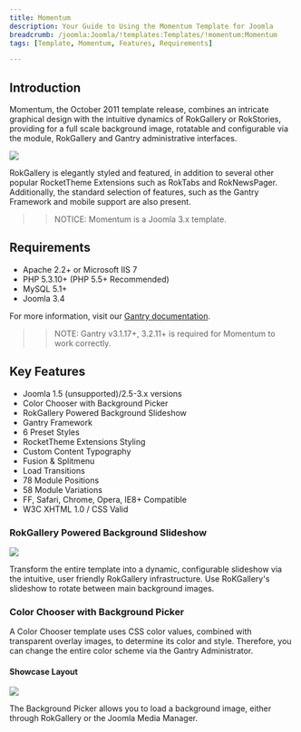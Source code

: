 ```yaml
---
title: Momentum
description: Your Guide to Using the Momentum Template for Joomla
breadcrumb: /joomla:Joomla/!templates:Templates/!momentum:Momentum
tags: [Template, Momentum, Features, Requirements]

---
```


Introduction
-----

Momentum, the October 2011 template release, combines an intricate graphical design with the intuitive dynamics of RokGallery or RokStories, providing for a full scale background image, rotatable and configurable via the module, RokGallery and Gantry administrative interfaces. 

![][theme]

RokGallery is elegantly styled and featured, in addition to several other popular RocketTheme Extensions such as RokTabs and RokNewsPager. Additionally, the standard selection of features, such as the Gantry Framework and mobile support are also present.

>> NOTICE: Momentum is a Joomla 3.x template.

Requirements
-----

* Apache 2.2+ or Microsoft IIS 7
* PHP 5.3.10+ (PHP 5.5+ Recommended)
* MySQL 5.1+
* Joomla 3.4

For more information, visit our [Gantry documentation][gantry].

>> NOTE: Gantry v3.1.17+, 3.2.11+ is required for Momentum to work correctly.

Key Features
-----

* Joomla 1.5 (unsupported)/2.5-3.x versions
* Color Chooser with Background Picker
* RokGallery Powered Background Slideshow
* Gantry Framework
* 6 Preset Styles
* RocketTheme Extensions Styling
* Custom Content Typography
* Fusion & Splitmenu
* Load Transitions
* 78 Module Positions
* 58 Module Variations
* FF, Safari, Chrome, Opera, IE8+ Compatible
* W3C XHTML 1.0 / CSS Valid

### RokGallery Powered Background Slideshow

![][slideshow]

Transform the entire template into a dynamic, configurable slideshow via the intuitive, user friendly RokGallery infrastructure. Use RoKGallery's slideshow to rotate between main background images.

### Color Chooser with Background Picker

A Color Chooser template uses CSS color values, combined with transparent overlay images, to determine its color and style. Therefore, you can change the entire color scheme via the Gantry Administrator.

#### Showcase Layout

![][color]

The Background Picker allows you to load a background image, either through RokGallery or the Joomla Media Manager.

[gantry]: http://gantry.org
[theme]: assets/momentum.jpeg
[color]: assets/color.jpg
[slideshow]: assets/slideshow.jpg
